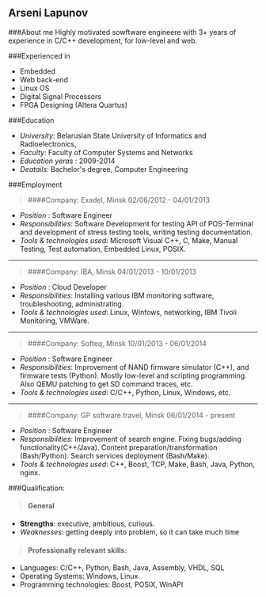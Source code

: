 <div class="page-header">
  <h2>Arseni Lapunov</h2>
</div>

###About me
Highly motivated sowftware engineere with 3+ years of experience in C/C++ development, for low-level and web. 

###Experienced in

  - Embedded
  - Web back-end 
  - Linux OS
  - Digital Signal Processors
  - FPGA Designing (Altera Quartus)


###Education

> 
* _University_: Belarusian State University of Informatics and Radioelectronics,
* _Faculty_: Faculty of Computer Systems and Networks
* _Education yeras_ : 2009-2014
* _Deatails_: Bachelor's degree, Computer Engineering



###Employment

> ####Company: Exadel, Minsk 02/06/2012 - 04/01/2013 
* _Position_ : Software Engineer
* _Responsibilities_: Software Development for testing API of POS-Terminal and development of stress testing tools, writing testing documentation.
* _Tools & technologies used_: Microsoft Visual C++, C, Make, Manual Testing, Test automation, Embedded Linux, POSIX.

---

> ####Company: IBA, Minsk 04/01/2013 - 10/01/2013
* _Position_ : Cloud Developer
* _Responsibilities_: Installing various IBM monitoring software, troubleshooting, administrating.
* _Tools & technologies used_: Linux, Winfows, networking, IBM Tivoli Monitoring, VMWare. 

---

> ####Company: Softeq, Minsk 10/01/2013 - 06/01/2014
* _Position_ : Software Engineer
* _Responsibilities_: Improvement of NAND firmware simulator (C++), and firmware tests (Python). Mostly low-level and scripting programming. Also QEMU patching to get SD command traces, etc.
* _Tools & technologies used_: C/C++, Python, Linux, Windows, etc.

---

> ####Company: GP software.travel, Minsk 06/01/2014 - present
* _Position_ : Software Engineer
* _Responsibilities_: Improvement of search engine. Fixing bugs/adding functionality(C++/Java). Content preparation/transformation (Bash/Python). Search services deployment (Bash/Make).
* _Tools & technologies used_: C++, Boost, TCP, Make, Bash, Java, Python, nginx.

###Qualification:
 
> #### General
- __Strengths__: executive, ambitious, curious.
- _Weaknesses_: getting deeply into problem, so it can take much time 
 
> #### Professionally relevant skills:
- Languages: C/C++, Python, Bash, Java, Assembly, VHDL, SQL
- Operating Systems: Windows, Linux
- Programming technologies: Boost, POSIX, WinAPI
